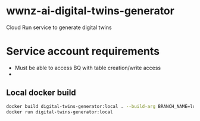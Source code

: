# wwnz-ai-digital-twins-generator

Cloud Run service to generate digital twins

# Service account requirements

* Must be able to access BQ with table creation/write access
*


## Local docker build

```bash
docker build digital-twins-generator:local . --build-arg BRANCH_NAME=local PROJECT_ID=my-project-id
docker run digital-twins-generator:local
```
